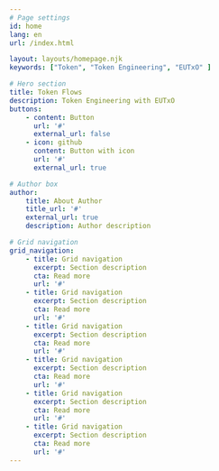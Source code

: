 ```yaml
---
# Page settings
id: home
lang: en
url: /index.html

layout: layouts/homepage.njk
keywords: ["Token", "Token Engineering", "EUTxO" ]

# Hero section
title: Token Flows
description: Token Engineering with EUTxO
buttons:
    - content: Button
      url: '#'
      external_url: false
    - icon: github
      content: Button with icon
      url: '#'
      external_url: true

# Author box
author:
    title: About Author
    title_url: '#'
    external_url: true
    description: Author description

# Grid navigation
grid_navigation:
    - title: Grid navigation
      excerpt: Section description
      cta: Read more
      url: '#'
    - title: Grid navigation
      excerpt: Section description
      cta: Read more
      url: '#'
    - title: Grid navigation
      excerpt: Section description
      cta: Read more
      url: '#'
    - title: Grid navigation
      excerpt: Section description
      cta: Read more
      url: '#'
    - title: Grid navigation
      excerpt: Section description
      cta: Read more
      url: '#'
    - title: Grid navigation
      excerpt: Section description
      cta: Read more
      url: '#'                              
---
```

